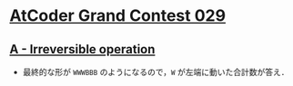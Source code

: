 # [AtCoder Grand Contest 029](https://atcoder.jp/contests/agc029/tasks)

## [A - Irreversible operation](https://atcoder.jp/contests/agc029/tasks/agc029_a)
- 最終的な形が `WWWBBB` のようになるので，`W` が左端に動いた合計数が答え．
